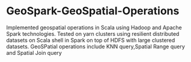 # GeoSpark-GeoSpatial-Operations

Implemented geospatial operations in Scala using Hadoop and Apache Spark technologies.
Tested on yarn clusters using resilient distributed datasets on Scala shell in Spark on top of HDFS with large clustered datasets.
GeoSPatial operations include KNN query,Spatial Range query and Spatial Join query
